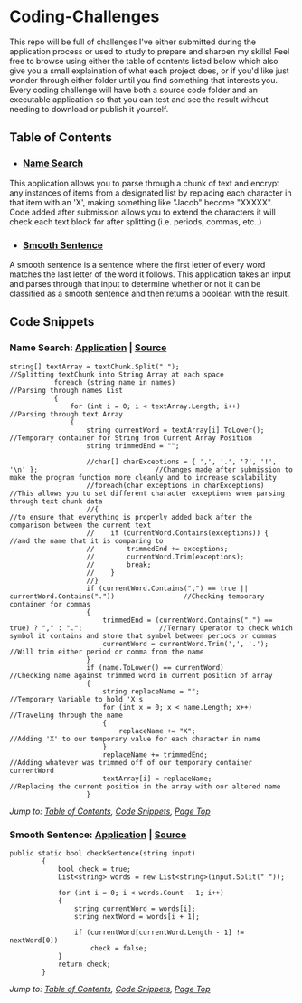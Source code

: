 # Coding-Challenges
This repo will be full of challenges I've either submitted during the application process or used to study to prepare and sharpen my skills! Feel free to browse using either the table of contents listed below which also give you a small explaination of what each project does, or if you'd like just wonder through either folder until you find something that interests you. Every coding challenge will have both a source code folder and an executable application so that you can test and see the result without needing to download or publish it yourself.


## Table of Contents
* ### [Name Search](#name-search)
This application allows you to parse through a chunk of text and encrypt any instances of items from a designated list by replacing each character in that item with an 'X', making something like "Jacob" become "XXXXX". Code added after submission allows you to extend the characters it will check each text block for after splitting (i.e. periods, commas, etc..)
* ### [Smooth Sentence](#smooth-sentence)
A smooth sentence is a sentence where the first letter of every word matches the last letter of the word it follows. This application takes an input and parses through that input to determine whether or not it can be classified as a smooth sentence and then returns a boolean with the result.




## Code Snippets

### Name Search: [Application](https://github.com/CurleyT/NameSearch/tree/main/NameSearch_Application) | [Source](https://github.com/CurleyT/NameSearch/tree/main/NameSearch_SourceCode)
 ```
 string[] textArray = textChunk.Split(" ");                                                  //Splitting textChunk into String Array at each space
            foreach (string name in names)                                                              //Parsing through names List
            {                                                                                           
                for (int i = 0; i < textArray.Length; i++)                                              //Parsing through text Array
                {                                                                               
                    string currentWord = textArray[i].ToLower();                                        //Temporary container for String from Current Array Position
                    string trimmedEnd = "";

                    //char[] charExceptions = { ',', '.', '?', '!', '\n' };                             //Changes made after submission to make the program function more cleanly and to increase scalability
                    //foreach(char exceptions in charExceptions)                                        //This allows you to set different character exceptions when parsing through text chunk data
                    //{                                                                                 //to ensure that everything is properly added back after the comparison between the current text
                    //    if (currentWord.Contains(exceptions)) {                                       //and the name that it is comparing to
                    //        trimmedEnd += exceptions;
                    //        currentWord.Trim(exceptions);
                    //        break;
                    //    }
                    //}
                    if (currentWord.Contains(",") == true || currentWord.Contains("."))                 //Checking temporary container for commas
                    {
                        trimmedEnd = (currentWord.Contains(",") == true) ? "," : ".";                   //Ternary Operator to check which symbol it contains and store that symbol between periods or commas
                        currentWord = currentWord.Trim(',', '.');                                       //Will trim either period or comma from the name
                    }
                    if (name.ToLower() == currentWord)                                                  //Checking name against trimmed word in current position of array
                    {
                        string replaceName = "";                                                        //Temporary Variable to hold 'X's
                        for (int x = 0; x < name.Length; x++)                                           //Traveling through the name
                        {
                            replaceName += "X";                                                         //Adding 'X' to our temporary value for each character in name
                        }
                        replaceName += trimmedEnd;                                                      //Adding whatever was trimmed off of our temporary container currentWord
                        textArray[i] = replaceName;                                                     //Replacing the current position in the array with our altered name
                    }
 ```

*Jump to: [Table of Contents](#table-of-contents), [Code Snippets](#code-snippets), [Page Top](#coding-challenges)*

### Smooth Sentence: [Application](https://github.com/CurleyT/SmoothSentence/tree/main/NameSearch_Application) | [Source](https://github.com/CurleyT/SmoothSentence/tree/main/NameSearch_SourceCode)
```
public static bool checkSentence(string input)
        {
            bool check = true;
            List<string> words = new List<string>(input.Split(" "));

            for (int i = 0; i < words.Count - 1; i++)
            {
                string currentWord = words[i];
                string nextWord = words[i + 1];

                if (currentWord[currentWord.Length - 1] != nextWord[0])
                    check = false;
            }
            return check;
        }
```
*Jump to: [Table of Contents](#table-of-contents), [Code Snippets](#code-snippets), [Page Top](#coding-challenges)*
